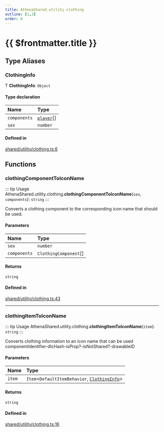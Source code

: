 ```yaml
---
title: AthenaShared.utility.clothing
outline: [1,3]
order: 0
---
```


# {{ $frontmatter.title }}


## Type Aliases

### ClothingInfo

Ƭ **ClothingInfo**: `Object`

#### Type declaration

| Name | Type |
| :------ | :------ |
| `components` | [`player`](server_config.md#player)[] |
| `sex` | `number` |

#### Defined in

[shared/utility/clothing.ts:6](https://github.com/Stuyk/altv-athena/blob/3dfaad7/src/core/shared/utility/clothing.ts#L6)

## Functions

### clothingComponentToIconName

::: tip Usage
AthenaShared.utility.clothing.**clothingComponentToIconName**(`sex`, `components`): `string`
:::

Converts a clothing component to the corresponding icon name that should be used.

#### Parameters

| Name | Type |
| :------ | :------ |
| `sex` | `number` |
| `components` | `ClothingComponent`[] |

#### Returns

`string`

#### Defined in

[shared/utility/clothing.ts:43](https://github.com/Stuyk/altv-athena/blob/3dfaad7/src/core/shared/utility/clothing.ts#L43)

___

### clothingItemToIconName

::: tip Usage
AthenaShared.utility.clothing.**clothingItemToIconName**(`item`): `string`
:::

Converts clothing information to an icon name that can be used
componentIdentifier-dlcHash-isProp?-isNotShared?-drawableID

#### Parameters

| Name | Type |
| :------ | :------ |
| `item` | `Item`<`DefaultItemBehavior`, [`ClothingInfo`](shared_utility_clothing.md#ClothingInfo)\> |

#### Returns

`string`

#### Defined in

[shared/utility/clothing.ts:16](https://github.com/Stuyk/altv-athena/blob/3dfaad7/src/core/shared/utility/clothing.ts#L16)
